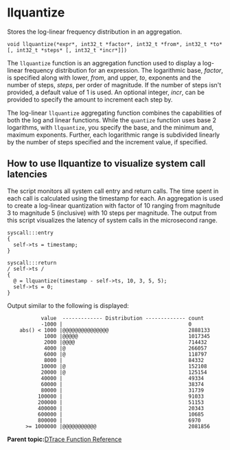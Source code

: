 
# llquantize

Stores the log-linear frequency distribution in an aggregation.

```
void llquantize(*expr*, int32_t *factor*, int32_t *from*, int32_t *to* [, int32_t *steps* [, int32_t *incr*]])
```

The `llquantize` function is an aggregation function used to display a log-linear frequency distribution for an expression. The logarithmic base, *factor*, is specified along with lower, *from*, and upper, *to*, exponents and the number of steps, *steps*, per order of magnitude. If the number of steps isn't provided, a default value of 1 is used. An optional integer, *incr*, can be provided to specify the amount to increment each step by.

The log-linear `llquantize` aggregating function combines the capabilities of both the log and linear functions. While the `quantize` function uses base 2 logarithms, with `llquantize`, you specify the base, and the minimum and, maximum exponents. Further, each logarithmic range is subdivided linearly by the number of steps specified and the increment value, if specified.

## How to use llquantize to visualize system call latencies

The script monitors all system call entry and return calls. The time spent in each call is calculated using the timestamp for each. An aggregation is used to create a log-linear quantization with factor of 10 ranging from magnitude 3 to magnitude 5 \(inclusive\) with 10 steps per magnitude. The output from this script visualizes the latency of system calls in the microsecond range.

```
syscall:::entry
{
  self->ts = timestamp;
}

syscall:::return
/ self->ts /
{
  @ = llquantize(timestamp - self->ts, 10, 3, 5, 5);
  self->ts = 0;
}
```

Output similar to the following is displayed:

```
           value  ------------- Distribution ------------- count    
           -1000 |                                         0        
    abs() < 1000 |@@@@@@@@@@@@@@@                          2888133  
            1000 |@@@@@                                    1017345  
            2000 |@@@@                                     714432   
            4000 |@                                        266057   
            6000 |@                                        118797   
            8000 |                                         84332    
           10000 |@                                        152108   
           20000 |@                                        125154   
           40000 |                                         49334    
           60000 |                                         38374    
           80000 |                                         31739    
          100000 |                                         91033    
          200000 |                                         51153    
          400000 |                                         20343    
          600000 |                                         10685    
          800000 |                                         6970     
      >= 1000000 |@@@@@@@@@@@                              2081856  
```

**Parent topic:**[DTrace Function Reference](../reference/dtrace_functions.md)

